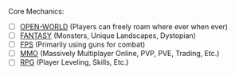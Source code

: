 Core Mechanics:
 - [ ] [OPEN-WORLD](FFOMDs/1Open-World.md) (Players can freely roam where ever when ever)
 - [ ] [FANTASY](FFOMDs/2Fantasy.md) (Monsters, Unique Landscapes, Dystopian)
 - [ ] [FPS](FFOMDs/3FPS.md) (Primarily using guns for combat)
 - [ ] [MMO](FFOMDs/4MMO.md) (Massively Multiplayer Online, PVP, PVE, Trading, Etc.)
 - [ ] [RPG](FFOMDs/5RPG.md) (Player Leveling, Skills, Etc.)